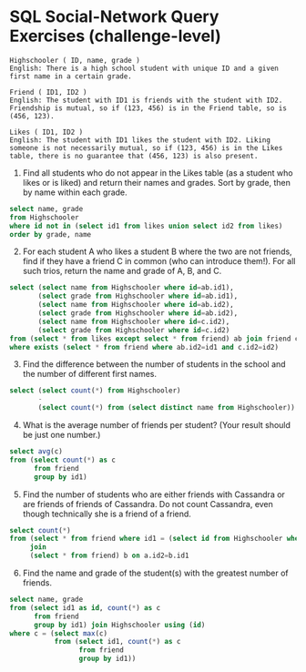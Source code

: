 # SQL Social-Network Query Exercises (challenge-level)

    Highschooler ( ID, name, grade )
    English: There is a high school student with unique ID and a given first name in a certain grade.
    
    Friend ( ID1, ID2 )
    English: The student with ID1 is friends with the student with ID2. Friendship is mutual, so if (123, 456) is in the Friend table, so is (456, 123).

    Likes ( ID1, ID2 )
    English: The student with ID1 likes the student with ID2. Liking someone is not necessarily mutual, so if (123, 456) is in the Likes table, there is no guarantee that (456, 123) is also present.

1. Find all students who do not appear in the Likes table (as a student who likes or is liked) and return their names and grades. Sort by grade, then by name within each grade. 

```sql
select name, grade
from Highschooler
where id not in (select id1 from likes union select id2 from likes)
order by grade, name
```

2. For each student A who likes a student B where the two are not friends, find if they have a friend C in common (who can introduce them!). For all such trios, return the name and grade of A, B, and C. 

```sql
select (select name from Highschooler where id=ab.id1), 
       (select grade from Highschooler where id=ab.id1), 
       (select name from Highschooler where id=ab.id2), 
       (select grade from Highschooler where id=ab.id2), 
       (select name from Highschooler where id=c.id2), 
       (select grade from Highschooler where id=c.id2)
from (select * from likes except select * from friend) ab join friend c on ab.id1=c.id1
where exists (select * from friend where ab.id2=id1 and c.id2=id2)
```

3. Find the difference between the number of students in the school and the number of different first names. 

```sql
select (select count(*) from Highschooler) 
       - 
       (select count(*) from (select distinct name from Highschooler))
```

4. What is the average number of friends per student? (Your result should be just one number.) 

```sql
select avg(c) 
from (select count(*) as c 
      from friend 
      group by id1)
```

5. Find the number of students who are either friends with Cassandra or are friends of friends of Cassandra. Do not count Cassandra, even though technically she is a friend of a friend. 

```sql
select count(*)
from (select * from friend where id1 = (select id from Highschooler where name = 'Cassandra')) a
     join
     (select * from friend) b on a.id2=b.id1
```

6. Find the name and grade of the student(s) with the greatest number of friends. 

```sql
select name, grade
from (select id1 as id, count(*) as c 
      from friend 
      group by id1) join Highschooler using (id)
where c = (select max(c) 
           from (select id1, count(*) as c 
                 from friend 
                 group by id1))
```

